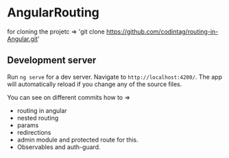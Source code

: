 # AngularRouting

for cloning the projetc => 'git clone https://github.com/codintag/routing-in-Angular.git'

## Development server

Run `ng serve` for a dev server. Navigate to `http://localhost:4200/`. The app will automatically reload if you change any of the source files.

You can see on different commits how to => 
 - routing in angular
 - nested routing 
 - params
 - redirections
 - admin module and protected route for this.
 - Observables and auth-guard.

